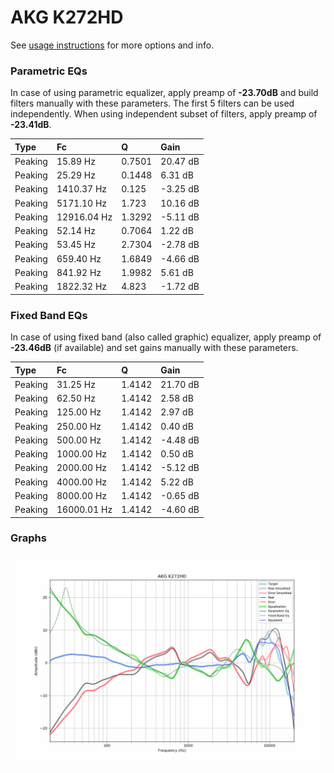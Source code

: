 # AKG K272HD
See [usage instructions](https://github.com/jaakkopasanen/AutoEq#usage) for more options and info.

### Parametric EQs
In case of using parametric equalizer, apply preamp of **-23.70dB** and build filters manually
with these parameters. The first 5 filters can be used independently.
When using independent subset of filters, apply preamp of **-23.41dB**.

| Type    | Fc          |      Q | Gain     |
|:--------|:------------|:-------|:---------|
| Peaking | 15.89 Hz    | 0.7501 | 20.47 dB |
| Peaking | 25.29 Hz    | 0.1448 | 6.31 dB  |
| Peaking | 1410.37 Hz  | 0.125  | -3.25 dB |
| Peaking | 5171.10 Hz  | 1.723  | 10.16 dB |
| Peaking | 12916.04 Hz | 1.3292 | -5.11 dB |
| Peaking | 52.14 Hz    | 0.7064 | 1.22 dB  |
| Peaking | 53.45 Hz    | 2.7304 | -2.78 dB |
| Peaking | 659.40 Hz   | 1.6849 | -4.66 dB |
| Peaking | 841.92 Hz   | 1.9982 | 5.61 dB  |
| Peaking | 1822.32 Hz  | 4.823  | -1.72 dB |

### Fixed Band EQs
In case of using fixed band (also called graphic) equalizer, apply preamp of **-23.46dB**
(if available) and set gains manually with these parameters.

| Type    | Fc          |      Q | Gain     |
|:--------|:------------|:-------|:---------|
| Peaking | 31.25 Hz    | 1.4142 | 21.70 dB |
| Peaking | 62.50 Hz    | 1.4142 | 2.58 dB  |
| Peaking | 125.00 Hz   | 1.4142 | 2.97 dB  |
| Peaking | 250.00 Hz   | 1.4142 | 0.40 dB  |
| Peaking | 500.00 Hz   | 1.4142 | -4.48 dB |
| Peaking | 1000.00 Hz  | 1.4142 | 0.50 dB  |
| Peaking | 2000.00 Hz  | 1.4142 | -5.12 dB |
| Peaking | 4000.00 Hz  | 1.4142 | 5.22 dB  |
| Peaking | 8000.00 Hz  | 1.4142 | -0.65 dB |
| Peaking | 16000.01 Hz | 1.4142 | -4.60 dB |

### Graphs
![](./AKG%20K272HD.png)